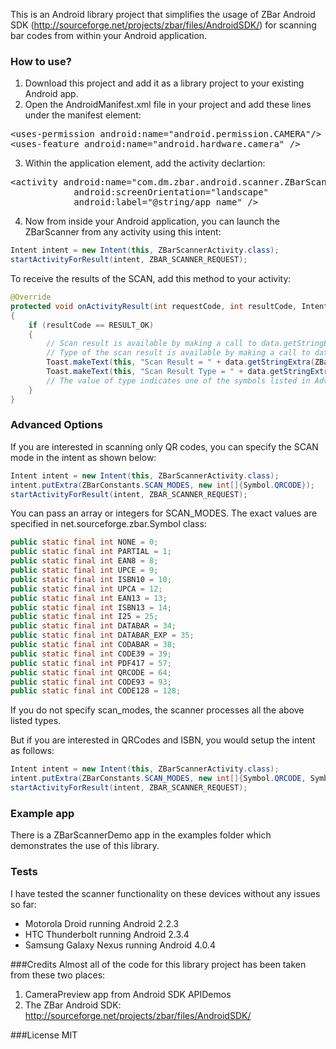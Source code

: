 This is an Android library project that simplifies the usage of ZBar Android SDK (http://sourceforge.net/projects/zbar/files/AndroidSDK/) for scanning bar codes from within your Android application.

### How to use?

1. Download this project and add it as a library project to your existing Android app.
2. Open the AndroidManifest.xml file in your project and add these lines under the manifest element:
<pre>
&lt;uses-permission android:name="android.permission.CAMERA"/&gt;
&lt;uses-feature android:name="android.hardware.camera" /&gt;
</pre>
3. Within the application element, add the activity declartion:
<pre>
&lt;activity android:name="com.dm.zbar.android.scanner.ZBarScannerActivity"`
            android:screenOrientation="landscape"
            android:label="@string/app_name" /&gt;
</pre>
4. Now from inside your Android application, you can launch the ZBarScanner from any activity using this intent:

```java
Intent intent = new Intent(this, ZBarScannerActivity.class);
startActivityForResult(intent, ZBAR_SCANNER_REQUEST);
```

To receive the results of the SCAN, add this method to your activity:

```java
@Override
protected void onActivityResult(int requestCode, int resultCode, Intent data)
{    
    if (resultCode == RESULT_OK) 
    {
        // Scan result is available by making a call to data.getStringExtra(ZBarConstants.SCAN_RESULT)
        // Type of the scan result is available by making a call to data.getStringExtra(ZBarConstants.SCAN_RESULT_TYPE)
        Toast.makeText(this, "Scan Result = " + data.getStringExtra(ZBarConstants.SCAN_RESULT), Toast.LENGTH_SHORT).show();
        Toast.makeText(this, "Scan Result Type = " + data.getStringExtra(ZBarConstants.SCAN_RESULT_TYPE), Toast.LENGTH_SHORT).show();
        // The value of type indicates one of the symbols listed in Advanced Options below.
    }  
}
```  

### Advanced Options
If you are interested in scanning only QR codes, you can specify the SCAN mode in the intent as shown below:
```java
Intent intent = new Intent(this, ZBarScannerActivity.class);
intent.putExtra(ZBarConstants.SCAN_MODES, new int[]{Symbol.QRCODE});
startActivityForResult(intent, ZBAR_SCANNER_REQUEST);
```

You can pass an array or integers for SCAN_MODES. The exact values are specified in net.sourceforge.zbar.Symbol class:
```java
public static final int NONE = 0;
public static final int PARTIAL = 1;
public static final int EAN8 = 8;
public static final int UPCE = 9;
public static final int ISBN10 = 10;
public static final int UPCA = 12;
public static final int EAN13 = 13;
public static final int ISBN13 = 14;
public static final int I25 = 25;
public static final int DATABAR = 34;
public static final int DATABAR_EXP = 35;
public static final int CODABAR = 38;
public static final int CODE39 = 39;
public static final int PDF417 = 57;
public static final int QRCODE = 64;
public static final int CODE93 = 93;
public static final int CODE128 = 128;
```

If you do not specify scan_modes, the scanner processes all the above listed types.

But if you are interested in QRCodes and ISBN, you would setup the intent as follows:
```java
Intent intent = new Intent(this, ZBarScannerActivity.class);
intent.putExtra(ZBarConstants.SCAN_MODES, new int[]{Symbol.QRCODE, Symbol.ISBN10, Symbol.ISBN13});
startActivityForResult(intent, ZBAR_SCANNER_REQUEST);
```

### Example app
There is a ZBarScannerDemo app in the examples folder which demonstrates the use of this library.

### Tests
I have tested the scanner functionality on these devices without any issues so far:
* Motorola Droid running Android 2.2.3
* HTC Thunderbolt running Android 2.3.4
* Samsung Galaxy Nexus running Android 4.0.4

###Credits
Almost all of the code for this library project has been taken from these two places:

1. CameraPreview app from Android SDK APIDemos 
2. The ZBar Android SDK: http://sourceforge.net/projects/zbar/files/AndroidSDK/

###License
MIT




